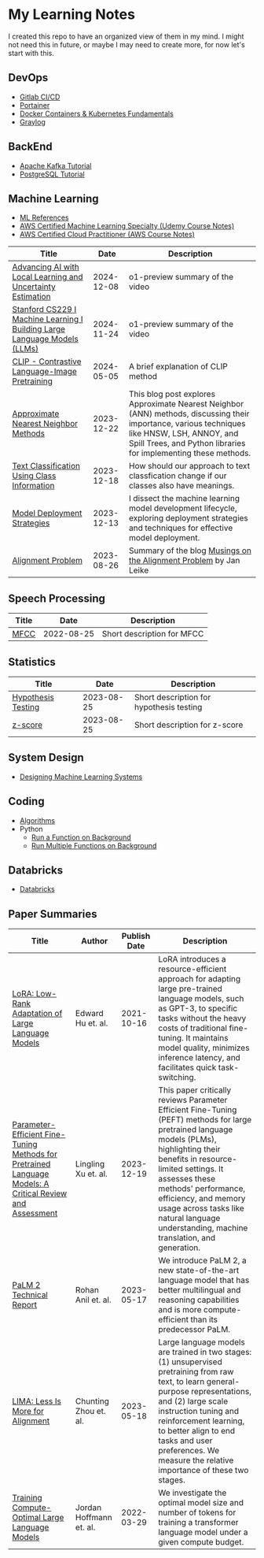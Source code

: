 # My Learning Notes

I created this repo to have an organized view of them in my mind. I might not need this in future, or maybe I may need to create more, for now let's start with this.

## DevOps

- [Gitlab CI/CD](./devops/gitlab-ci-cd.md)
- [Portainer](./devops/portainer.md)
- [Docker Containers & Kubernetes Fundamentals](./devops/docker_kubernetes/README.md)
- [Graylog](./devops/graylog.md)

## BackEnd

- [Apache Kafka Tutorial](./backend/kafka.md)
- [PostgreSQL Tutorial](./backend/postgresql.md)

## Machine Learning

- [ML References](./machine_learning/references.md)
- [AWS Certified Machine Learning Specialty (Udemy Course Notes)](./machine_learning/udemy-aws-mls-c01/README.md)
- [AWS Certified Cloud Practitioner (AWS Course Notes)](./machine_learning/aws-clf-c02/README.md)

| Title | Date | Description |
| --- | --- | --- |
| [Advancing AI with Local Learning and Uncertainty Estimation](./machine_learning/test_time_adaptation.md) | 2024-12-08 | o1-preview summary of the video |
| [Stanford CS229 I Machine Learning I Building Large Language Models (LLMs)](./machine_learning/standford_cs229_building_llms.md) | 2024-11-24 | o1-preview summary of the video |
| [CLIP - Contrastive Language-Image Pretraining](./machine_learning/clip.md) | 2024-05-05 | A brief explanation of CLIP method |
| [Approximate Nearest Neighbor Methods](./machine_learning/approximate-nearest-neighbor.md) | 2023-12-22 | This blog post explores Approximate Nearest Neighbor (ANN) methods, discussing their importance, various techniques like HNSW, LSH, ANNOY, and Spill Trees, and Python libraries for implementing these methods. |
| [Text Classification Using Class Information](./machine_learning/text-classification.md) | 2023-12-18 | How should our approach to text classfication change if our classes also have meanings. |
| [Model Deployment Strategies](./machine_learning/model-deployment-strategies.md) | 2023-12-13 | I dissect the machine learning model development lifecycle, exploring deployment strategies and techniques for effective model deployment. |
| [Alignment Problem](./machine_learning/alignment_problem.md) | 2023-08-26 | Summary of the blog [Musings on the Alignment Problem](https://aligned.substack.com/) by Jan Leike |

## Speech Processing

| Title | Date | Description |
| --- | --- | --- |
| [MFCC](./speech_processing//mfcc.md) | 2022-08-25 | Short description for MFCC |

## Statistics

| Title | Date | Description |
| --- | --- | --- |
| [Hypothesis Testing](./statistics/hypothesis-testing.md) | 2023-08-25 | Short description for hypothesis testing |
| [z-score](./statistics/z-score/z-score.md) | 2023-08-25 | Short description for z-score |

## System Design

- [Designing Machine Learning Systems](./system/chip_huyen.md)

## Coding

- [Algorithms](https://github.com/gsamil/algorithms/)
- Python
    - [Run a Function on Background](./python/run_on_background.py)
    - [Run Multiple Functions on Background](./python/run_on_background_mult.py)

## Databricks
    
- [Databricks](./databricks/readme.md)

## Paper Summaries

| Title | Author | Publish Date | Description |
| --- | --- | --- | --- |
| [LoRA: Low-Rank Adaptation of Large Language Models](./paper/lora-2021.md) | Edward Hu et. al. | 2021-10-16 | LoRA introduces a resource-efficient approach for adapting large pre-trained language models, such as GPT-3, to specific tasks without the heavy costs of traditional fine-tuning. It maintains model quality, minimizes inference latency, and facilitates quick task-switching. |
| [Parameter-Efficient Fine-Tuning Methods for Pretrained Language Models: A Critical Review and Assessment](./paper/peft-2023.md) | Lingling Xu et. al. | 2023-12-19 | This paper critically reviews Parameter Efficient Fine-Tuning (PEFT) methods for large pretrained language models (PLMs), highlighting their benefits in resource-limited settings. It assesses these methods' performance, efficiency, and memory usage across tasks like natural language understanding, machine translation, and generation. |
| [PaLM 2 Technical Report](./paper/anil-2023-palm-2.md) | Rohan Anil et. al. | 2023-05-17 | We introduce PaLM 2, a new state-of-the-art language model that has better multilingual and reasoning capabilities and is more compute-efficient than its predecessor PaLM. |
| [LIMA: Less Is More for Alignment](./paper/zhou-2023-lima.md) | Chunting Zhou et. al. | 2023-05-18 | Large language models are trained in two stages: (1) unsupervised pretraining from raw text, to learn general-purpose representations, and (2) large scale instruction tuning and reinforcement learning, to better align to end tasks and user preferences. We measure the relative importance of these two stages. |
| [Training Compute-Optimal Large Language Models](./paper/hoffmann-2022-training-compute-optimal-llms.md) | Jordan Hoffmann et. al. | 2022-03-29 | We investigate the optimal model size and number of tokens for training a transformer language model under a given compute budget. |

